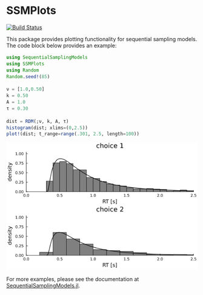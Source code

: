 # SSMPlots

[![Build Status](https://github.com/itsdfish/SSMPlots.jl/actions/workflows/CI.yml/badge.svg?branch=main)](https://github.com/itsdfish/SSMPlots.jl/actions/workflows/CI.yml?query=branch%3Amain)

This package provides plotting functionality for sequential sampling models. The code block below provides an example:

```julia 
using SequentialSamplingModels
using SSMPlots
using Random 
Random.seed!(85)

ν = [1.0,0.50]
k = 0.50
A = 1.0
τ = 0.30

dist = RDM(;ν, k, A, τ)
histogram(dist; xlims=(0,2.5))
plot!(dist; t_range=range(.301, 2.5, length=100))
```
<img src="resources/example.png" />

For more examples, please see the documentation at [SequentialSamplingModels.jl](https://itsdfish.github.io/SequentialSamplingModels.jl/dev/).